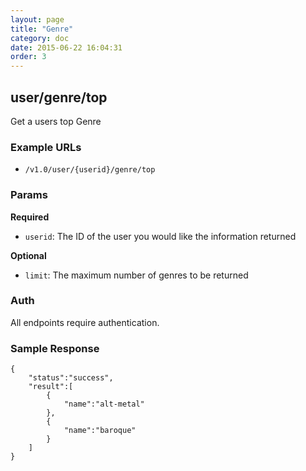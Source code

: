 ```yaml
---
layout: page
title: "Genre"
category: doc
date: 2015-06-22 16:04:31
order: 3
---
```


## user/genre/top
Get a users top Genre

### Example URLs

* `/v1.0/user/{userid}/genre/top`

### Params

**Required**

* `userid`: The ID of the user you would like the information returned

**Optional**

* `limit`: The maximum number of genres to be returned

### Auth

All endpoints require authentication.

### Sample Response

```
{
	"status":"success",
	"result":[
		{
			"name":"alt-metal"
		},
		{
			"name":"baroque"
		}
	]
}
```
